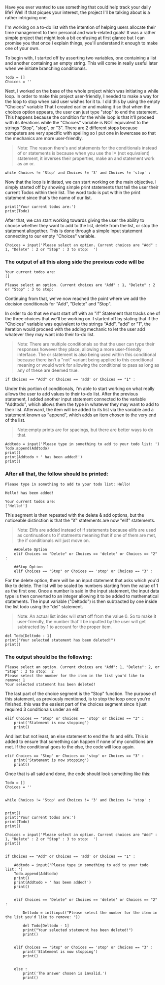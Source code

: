 Have you ever wanted to use something that could help track your daily life? Well if that piques your interest, the project I'll be talking about is a rather intriguing one. 

I'm working on a to-do list with the intention of helping users allocate their time management to their personal and work-related goals! It was a rather simple project that might look a bit confusing at first glance but I can promise you that once I explain things, you'll understand it enough to make one of your own.

To begin with, I started off by asserting two variables, one containing a list and another containing an empty string. This will come in really useful later when we initiate branching conditionals.

    Todo = []    
    Choices = ''

Next, I worked on the base of the whole project which was initiating a while loop. In order to make this project user-friendly, I needed to make a way for the loop to stop when said user wishes for it to. I did this by using the empty "Choices" variable That I created earlier and making it so that when the choices option appears, the user can just type "stop" to end the statement. This happens because the condition for the while loop is that it'll proceed with its iterations while the "Choices" variable is NOT equivalent to the strings "Stop", "stop", or "3". There are 2 different stops because computers are very specific with spelling so I put one in lowercase so that the mechanics are more user-friendly. 

 >Note: The reason there's and statements for the conditionals instead of or statements is because when you use the != (not equivalent) statement, it inverses their properties, make an and statement work as an or.
        
    while Choices != 'Stop' and Choices != '3' and Choices != 'stop' :


Now that the loop is initiated, we can start working on the main objective. I simply started off by showing simple print statements that tell the user their current Todos within their list. The word todo is put within the print statement since that's the name of our list.

    print('Your current todos are:')
    print(Todo)
    
After that, we can start working towards giving the user the ability to choose whether they want to add to the list, delete from the list, or stop the statement altogether. This is done through a simple input statement connecting to our empty "Choices" variable. 
    
    Choices = input('Please select an option. Current choices are "Add" : 1, "Delete" : 2 or "Stop" : 3 to stop:  ')

### The output of all this along side the previous code will be 
    Your current todos are:
    []

    Please select an option. Current choices are "Add" : 1, "Delete" : 2 or "Stop" : 3 to stop:

Continuing from that, we've now reached the point where we add the decision conditionals for "Add", "Delete" and "Stop".

In order to do that we must start off with an "if" Statement that tracks one of the three choices that we'll be working on. I started off by stating that if the "Choices" variable was equivalent to the strings "Add", "add" or "1", the iteration would proceed with the adding mechanic to let the user add whatever they may want into their to-do list.

>Note: There are multiple conditionals so that the user can type their responses however they place, allowing a more user-friendly interface. The or statement is also being used within this conditional because there isn't a "not" variant being applied to this conditional meaning or would work for allowing the conditional to pass as long as any of these are deemed true.

    if Choices == "Add" or Choices == 'add' or Choices == "1" :

Under this portion of conditionals, I'm able to start working on what really allows the user to add values to their to-do list. After the previous statement, I added another input statement connected to the variable "Addtodo", which allows them the type in whatever they may want to add to their list. Afterward, the item will be added to its list via the variable and a statement known as "append", which adds an item chosen to the very end of the list.

>Note:empty prints are for spacings, but there are better ways to do that.

    Addtodo = input('Please type in something to add to your todo list: ')
    Todo.append(Addtodo)
    print()
    print(Addtodo + ' has been added!')
    print()

### After all that, the follow should be printed:

    Please type in something to add to your todo list: Hello!

    Hello! has been added!

    Your current todos are:
    ['Hello!']

This segment is then repeated with the delete & add options, but the noticeable distinction is that the "if" statements are now "elif" statements.

>Note: Elifs are added instead of if statements because elifs are used as continuations to if statments meaning that if one of them are met, the if conditionals will just move on. 

        ##Delete Option 
        elif Choices == "Delete" or Choices == 'delete' or Choices == "2" :

        ##Stop Option
        elif Choices == "Stop" or Choices == 'stop' or Choices == "3" :

For the delete option, there will be an input statement that asks which you'd like to delete. The list will be scaled by numbers starting from the value of 1 as the first one. Once a number is said in the input statement, the input data type is then converted to an integer allowing it to be added to mathematical statements. The input variable ("Deltodo") is then subtracted by one inside the list todo using the "del" statement. 

>Note: An actual list index will start off from the value 0. So to make it user-friendly, the number that'll be inputted by the user will get subtracted by 1 to account for the proper item. 

    del Todo[Deltodo - 1]
    print("Your selected statement has been deleted!")
    print()  

### The output should be the following: 

    Please select an option. Current choices are "Add": 1, "Delete": 2, or "Stop" : 3 to stop:  2
    Please select the number for the item in the list you'd like to remove: 1
    Your selected statement has been deleted!

The last part of the choice segment is the "Stop" function. The purpose of this statement, as previously mentioned, is to stop the loop once you're finished. this was the easiest part of the choices segment since it just required 3 conditionals under an elif.

    elif Choices == "Stop" or Choices == 'stop' or Choices == "3" :
        print('Statement is now stopping')
        print()

And last but not least, an else statement to end the ifs and elifs. This is added to ensure that something can happen if none of my conditions are met. If the conditional goes to the else, the code will loop again.

    elif Choices == "Stop" or Choices == 'stop' or Choices == "3" :
        print('Statement is now stopping')
        print()

Once that is all said and done, the code should look something like this:


    Todo = []
    Choices = ''


    while Choices != 'Stop' and Choices != '3' and Choices != 'stop' :


    print()
    print('Your current todos are:')
    print(Todo)
    print()

    Choices = input('Please select an option. Current choices are "Add" : 1, "Delete" : 2 or "Stop" : 3 to stop:  ')
    print()


    if Choices == "Add" or Choices == 'add' or Choices == "1" :

        Addtodo = input('Please type in something to add to your todo list: ')
        Todo.append(Addtodo)
        print()
        print(Addtodo + ' has been added!')
        print()
    

        elif Choices == "Delete" or Choices == 'delete' or Choices == "2" :

            Deltodo = int(input("Please select the number for the item in the list you'd like to remove: "))

            del Todo[Deltodo - 1]
            print("Your selected statement has been deleted!")
            print()


        elif Choices == "Stop" or Choices == 'stop' or Choices == "3" :
            print('Statement is now stopping')
            print()


        else :
            print('The answer chosen is invalid.')
            print()
